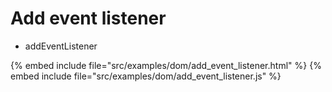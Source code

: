 # Add event listener

* addEventListener

{% embed include file="src/examples/dom/add_event_listener.html" %}
{% embed include file="src/examples/dom/add_event_listener.js" %}



